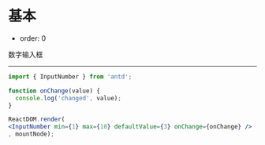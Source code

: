 # 基本

- order: 0

数字输入框

---

````jsx
import { InputNumber } from 'antd';

function onChange(value) {
  console.log('changed', value);
}

ReactDOM.render(
<InputNumber min={1} max={10} defaultValue={3} onChange={onChange} />
, mountNode);
````

